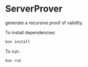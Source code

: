 # ServerProver
generate a recursive proof of validity.



To install dependencies:

```bash
bun install
```

To run:

```bash
bun run
```
